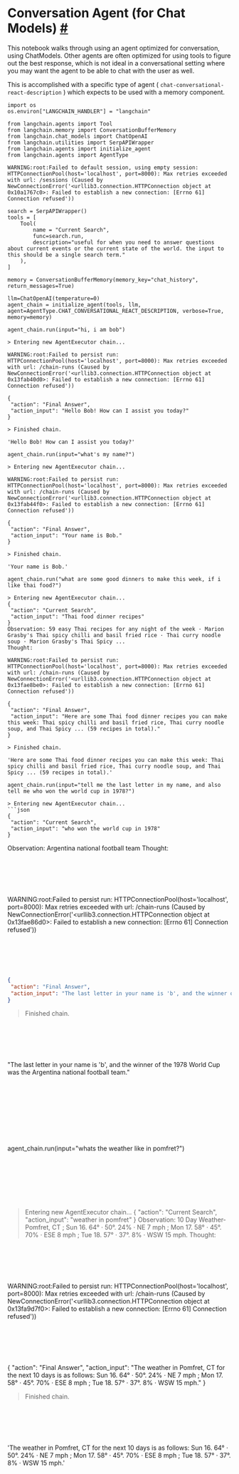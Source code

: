 


 Conversation Agent (for Chat Models)
 [#](#conversation-agent-for-chat-models "Permalink to this headline")
=============================================================================================================



 This notebook walks through using an agent optimized for conversation, using ChatModels. Other agents are often optimized for using tools to figure out the best response, which is not ideal in a conversational setting where you may want the agent to be able to chat with the user as well.
 



 This is accomplished with a specific type of agent (
 `chat-conversational-react-description`
 ) which expects to be used with a memory component.
 







```
import os
os.environ["LANGCHAIN_HANDLER"] = "langchain"

```










```
from langchain.agents import Tool
from langchain.memory import ConversationBufferMemory
from langchain.chat_models import ChatOpenAI
from langchain.utilities import SerpAPIWrapper
from langchain.agents import initialize_agent
from langchain.agents import AgentType

```








```
WARNING:root:Failed to default session, using empty session: HTTPConnectionPool(host='localhost', port=8000): Max retries exceeded with url: /sessions (Caused by NewConnectionError('<urllib3.connection.HTTPConnection object at 0x10a1767c0>: Failed to establish a new connection: [Errno 61] Connection refused'))

```










```
search = SerpAPIWrapper()
tools = [
    Tool(
        name = "Current Search",
        func=search.run,
        description="useful for when you need to answer questions about current events or the current state of the world. the input to this should be a single search term."
    ),
]

```










```
memory = ConversationBufferMemory(memory_key="chat_history", return_messages=True)

```










```
llm=ChatOpenAI(temperature=0)
agent_chain = initialize_agent(tools, llm, agent=AgentType.CHAT_CONVERSATIONAL_REACT_DESCRIPTION, verbose=True, memory=memory)

```










```
agent_chain.run(input="hi, i am bob")

```








```
> Entering new AgentExecutor chain...

```






```
WARNING:root:Failed to persist run: HTTPConnectionPool(host='localhost', port=8000): Max retries exceeded with url: /chain-runs (Caused by NewConnectionError('<urllib3.connection.HTTPConnection object at 0x13fab40d0>: Failed to establish a new connection: [Errno 61] Connection refused'))

```






```
{
 "action": "Final Answer",
 "action_input": "Hello Bob! How can I assist you today?"
}

> Finished chain.

```






```
'Hello Bob! How can I assist you today?'

```










```
agent_chain.run(input="what's my name?")

```








```
> Entering new AgentExecutor chain...

```






```
WARNING:root:Failed to persist run: HTTPConnectionPool(host='localhost', port=8000): Max retries exceeded with url: /chain-runs (Caused by NewConnectionError('<urllib3.connection.HTTPConnection object at 0x13fab44f0>: Failed to establish a new connection: [Errno 61] Connection refused'))

```






```
{
 "action": "Final Answer",
 "action_input": "Your name is Bob."
}

> Finished chain.

```






```
'Your name is Bob.'

```










```
agent_chain.run("what are some good dinners to make this week, if i like thai food?")

```








```
> Entering new AgentExecutor chain...
{
 "action": "Current Search",
 "action_input": "Thai food dinner recipes"
}
Observation: 59 easy Thai recipes for any night of the week · Marion Grasby's Thai spicy chilli and basil fried rice · Thai curry noodle soup · Marion Grasby's Thai Spicy ...
Thought:

```






```
WARNING:root:Failed to persist run: HTTPConnectionPool(host='localhost', port=8000): Max retries exceeded with url: /chain-runs (Caused by NewConnectionError('<urllib3.connection.HTTPConnection object at 0x13fae8be0>: Failed to establish a new connection: [Errno 61] Connection refused'))

```






```
{
 "action": "Final Answer",
 "action_input": "Here are some Thai food dinner recipes you can make this week: Thai spicy chilli and basil fried rice, Thai curry noodle soup, and Thai Spicy ... (59 recipes in total)."
}

> Finished chain.

```






```
'Here are some Thai food dinner recipes you can make this week: Thai spicy chilli and basil fried rice, Thai curry noodle soup, and Thai Spicy ... (59 recipes in total).'

```










```
agent_chain.run(input="tell me the last letter in my name, and also tell me who won the world cup in 1978?")

```








```
> Entering new AgentExecutor chain...
```json
{
 "action": "Current Search",
 "action_input": "who won the world cup in 1978"
}
```
Observation: Argentina national football team
Thought:

```






```
WARNING:root:Failed to persist run: HTTPConnectionPool(host='localhost', port=8000): Max retries exceeded with url: /chain-runs (Caused by NewConnectionError('<urllib3.connection.HTTPConnection object at 0x13fae86d0>: Failed to establish a new connection: [Errno 61] Connection refused'))

```






```
```json
{
 "action": "Final Answer",
 "action_input": "The last letter in your name is 'b', and the winner of the 1978 World Cup was the Argentina national football team."
}
```

> Finished chain.

```






```
"The last letter in your name is 'b', and the winner of the 1978 World Cup was the Argentina national football team."

```










```
agent_chain.run(input="whats the weather like in pomfret?")

```








```
> Entering new AgentExecutor chain...
{
 "action": "Current Search",
 "action_input": "weather in pomfret"
}
Observation: 10 Day Weather-Pomfret, CT ; Sun 16. 64° · 50°. 24% · NE 7 mph ; Mon 17. 58° · 45°. 70% · ESE 8 mph ; Tue 18. 57° · 37°. 8% · WSW 15 mph.
Thought:

```






```
WARNING:root:Failed to persist run: HTTPConnectionPool(host='localhost', port=8000): Max retries exceeded with url: /chain-runs (Caused by NewConnectionError('<urllib3.connection.HTTPConnection object at 0x13fa9d7f0>: Failed to establish a new connection: [Errno 61] Connection refused'))

```






```
{
 "action": "Final Answer",
 "action_input": "The weather in Pomfret, CT for the next 10 days is as follows: Sun 16. 64° · 50°. 24% · NE 7 mph ; Mon 17. 58° · 45°. 70% · ESE 8 mph ; Tue 18. 57° · 37°. 8% · WSW 15 mph."
}

> Finished chain.

```






```
'The weather in Pomfret, CT for the next 10 days is as follows: Sun 16. 64° · 50°. 24% · NE 7 mph ; Mon 17. 58° · 45°. 70% · ESE 8 mph ; Tue 18. 57° · 37°. 8% · WSW 15 mph.'

```







